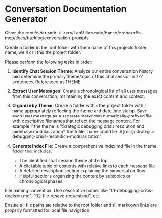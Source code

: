 # Conversation Documentation Generator

Given the root folder path: /Users/LenMiller/code/banno/orchestr8r-mcp/docs/backlog/conversation-prompts

Create a folder in the root folder with them name of this projects folder name, we'll call this the project folder.

Please perform the following tasks in order:

1. **Identify Chat Session Theme**: Analyze our entire conversation history and determine the primary theme/topic of this chat session in 1-2 sentences. Referenced as THEME.

2. **Extract User Messages**: Create a chronological list of all user messages from this conversation, maintaining the exact content and context.

3. **Organize by Theme**: Create a folder within the project folder with a name appropriately reflecting the theme and date time stamp. Save each user message as a separate markdown numerically-prefixed file with descriptive filenames that reflect the message content.
   For example if the theme is "Strategic debugging crisis resolution and codebase modularization", the folder name could be `${root}/strategic-debugging-crisis-resolution-modularization'.

4. **Generate Index File**: Create a comprehensive index.md file in the theme folder that includes:
   - The identified chat session theme at the top
   - A clickable table of contents with relative links to each message file
   - A detailed description section explaining the conversation flow
   - Helpful sections organizing the content by subtopics or chronological phases

File naming convention: Use descriptive names like "01-debugging-crisis-decision.md", "02-file-resave-request.md", etc.

Ensure all file paths are relative to the root folder and all markdown links are properly formatted for local file navigation.